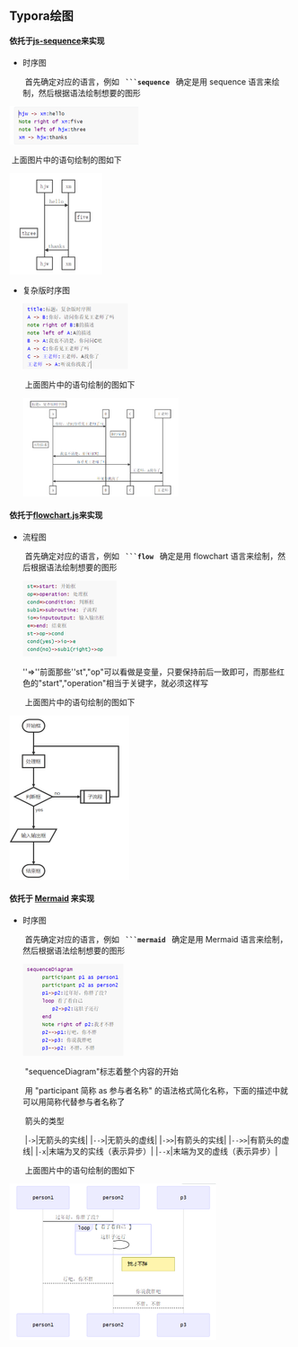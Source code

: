 ## Typora绘图



#### 依托于[js-sequence](https://bramp.github.io/js-sequence-diagrams/)来实现

+ 时序图

  ​	首先确定对应的语言，例如  **`  ```sequence  `**   确定是用 sequence 语言来绘制，然后根据语法绘制想要的图形

<img src="../imgs/image-20200122211647754.png" alt="image-20200122211647754" style="zoom: 50%;" />

​			上面图片中的语句绘制的图如下

<img src="../imgs/image-20200123222657117.png" alt="image-20200123222657117" style="zoom: 50%;" />

+ 复杂版时序图

  <img src="../imgs/image-20200123213455284.png" alt="image-20200123213455284" style="zoom: 50%;" />

  ​		上面图片中的语句绘制的图如下
  
  <img src="../imgs/image-20200123222835492.png" alt="image-20200123222835492" style="zoom: 33%;" />
  
  

#### 依托于[flowchart.js](http://flowchart.js.org/)来实现

 + 流程图

   ​	首先确定对应的语言，例如  **`  ```flow  `**   确定是用 flowchart 语言来绘制，然后根据语法绘制想要的图形
   
   <img src="../imgs/image-20200123220430997.png" alt="image-20200123220430997" style="zoom: 50%;" />
   
   ​		''=>''前面那些''st","op"可以看做是变量，只要保持前后一致即可，而那些红色的"start","operation"相当于关键字，就必须这样写
   
   ​		上面图片中的语句绘制的图如下

<img src="../imgs/image-20200123222933921.png" alt="image-20200123222933921" style="zoom: 50%;" /> 

#### 依托于 [Mermaid](https://mermaidjs.github.io/) 来实现

 + 时序图

   ​	首先确定对应的语言，例如  **`  ```mermaid  `**   确定是用 Mermaid 语言来绘制，然后根据语法绘制想要的图形

   <img src="../imgs/VG~Y[M~MI)5]UC{B0LB5XN6.png" alt="image-20200122211647754" style="zoom: 50%;" />

   ​	"sequenceDiagram"标志着整个内容的开始

   ​	用  "participant 简称 as 参与者名称"  的语法格式简化名称，下面的描述中就可以用简称代替参与者名称了

   ​	箭头的类型

   ​		|`->`|无箭头的实线|
   ​		|`-->`|无箭头的虚线|
   ​		|`->>`|有箭头的实线|
   ​		|`-->>`|有箭头的虚线|
   ​		|`-x`|末端为叉的实线（表示异步）|
   ​		|`--x`|末端为叉的虚线（表示异步）|

   ​				上面图片中的语句绘制的图如下

<img src="../imgs/2TUR0H]CS(QI[3SM8C9~7TW.png" alt="image-20200122211647754" style="zoom: 50%;" />